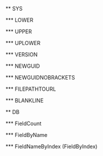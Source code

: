 ** SYS

*** LOWER

*** UPPER

*** UPLOWER

*** VERSION

*** NEWGUID

*** NEWGUIDNOBRACKETS

*** FILEPATHTOURL

*** BLANKLINE




** DB

*** FieldCount

*** FieldByName

*** FieldNameByIndex (FieldByIndex)